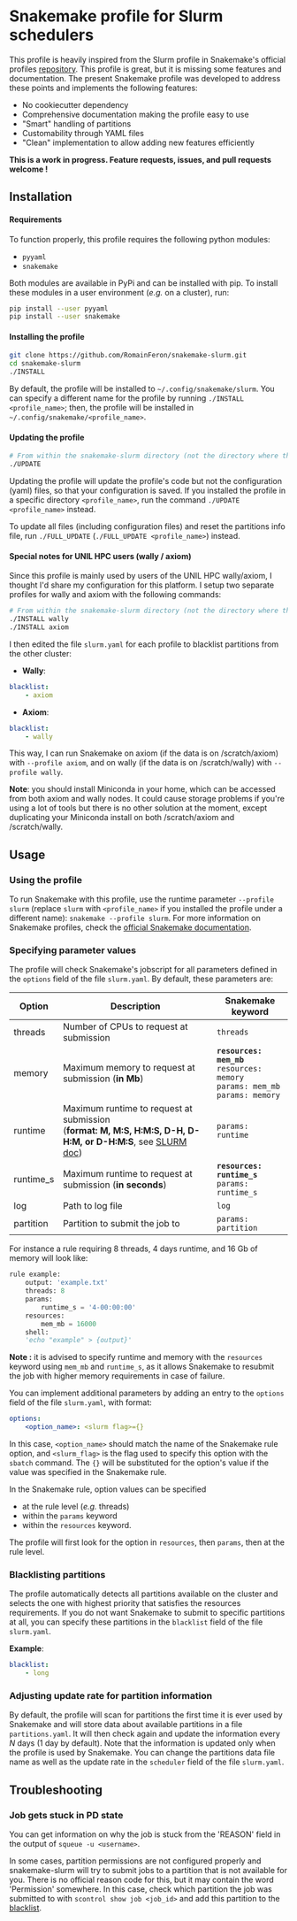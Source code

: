 # Snakemake profile for Slurm schedulers

This profile is heavily inspired from the Slurm profile in Snakemake's official profiles [repository](https://github.com/Snakemake-Profiles/slurm). This profile is great, but it is missing some features and documentation. The present Snakemake profile was developed to address these points and implements the following features:
- No cookiecutter dependency
- Comprehensive documentation making the profile easy to use
- "Smart" handling of partitions
- Customability through YAML files
- "Clean" implementation to allow adding new features efficiently

**This is a work in progress. Feature requests, issues, and pull requests welcome !**

## Installation

#### Requirements

To function properly, this profile requires the following python modules:

- `pyyaml`
- `snakemake`

Both modules are available in PyPi and can be installed with pip. To install these modules in a user environment (*e.g.* on a cluster), run:

```bash
pip install --user pyyaml
pip install --user snakemake
```

#### Installing the profile

```bash
git clone https://github.com/RomainFeron/snakemake-slurm.git
cd snakemake-slurm
./INSTALL
```

By default, the profile will be installed to `~/.config/snakemake/slurm`. You can specify a different name for the profile by running `./INSTALL <profile_name>`; then, the profile will be installed in `~/.config/snakemake/<profile_name>`.


#### Updating the profile

```bash
# From within the snakemake-slurm directory (not the directory where the profile was installed)
./UPDATE
```

Updating the profile will update the profile's code but not the configuration (yaml) files, so that your configuration is saved. If you installed the profile in a specific directory `<profile_name>`, run the command `./UPDATE <profile_name>` instead.

To update all files (including configuration files) and reset the partitions info file, run `./FULL_UPDATE` (`./FULL_UPDATE <profile_name>`) instead.


#### Special notes for UNIL HPC users (wally / axiom)

Since this profile is mainly used by users of the UNIL HPC wally/axiom, I thought I'd share my configuration for this platform. I setup two separate profiles for wally and axiom with the following commands:

```bash
# From within the snakemake-slurm directory (not the directory where the profile was installed)
./INSTALL wally
./INSTALL axiom
```

I then edited the file `slurm.yaml` for each profile to blacklist partitions from the other cluster:

- **Wally**:

```yaml
blacklist:
    - axiom
```

- **Axiom**:

```yaml
blacklist:
    - wally
```

This way, I can run Snakemake on axiom (if the data is on /scratch/axiom) with `--profile axiom`, and on wally (if the data is on /scratch/wally) with `--profile wally`.

**Note**: you should install Miniconda in your home, which can be accessed from both axiom and wally nodes. It could cause storage problems if you're using a lot of tools but there is no other solution at the moment, except duplicating your Miniconda install on both /scratch/axiom and /scratch/wally.

## Usage

### Using the profile

To run Snakemake with this profile, use the runtime parameter `--profile slurm` (replace `slurm` with `<profile_name>` if you installed the profile under a different name): `snakemake --profile slurm`. For more information on Snakemake profiles, check the [official Snakemake documentation](https://snakemake.readthedocs.io/en/stable/executing/cli.html?#profiles).

### Specifying parameter values

The profile will check Snakemake's jobscript for all parameters defined in the `options` field of the file `slurm.yaml`. By default, these parameters are:

| Option | Description | Snakemake keyword |
|---|---|---|
| threads | Number of CPUs to request at submission | `threads` |
| memory | Maximum memory to request at submission (**in Mb**) | **`resources: mem_mb`**<br>`resources: memory`<br>`params: mem_mb`<br>`params: memory`|
| runtime | Maximum runtime to request at submission<br>(**format: M, M:S, H:M:S, D-H, D-H:M, or D-H:M:S**, see [SLURM doc](https://slurm.schedmd.com/sbatch.html)) | `params: runtime`|
| runtime_s | Maximum runtime to request at submission (**in seconds**) | **`resources: runtime_s`**<br>`params: runtime_s`|
| log | Path to log file | `log` |
| partition | Partition to submit the job to | `params: partition`|

For instance a rule requiring 8 threads, 4 days runtime, and 16 Gb of memory will look like:

```python
rule example:
    output: 'example.txt'
    threads: 8
    params:
        runtime_s = '4-00:00:00'
    resources:
        mem_mb = 16000
    shell:
    'echo "example" > {output}'
```

**Note :** it is advised to specify runtime and memory with the `resources` keyword using `mem_mb` and `runtime_s`, as it allows Snakemake to resubmit the job with higher memory requirements in case of failure.

You can implement additional parameters by adding an entry to the `options` field of the file `slurm.yaml`, with format:
```yaml
options:
    <option_name>: <slurm flag>={}
```
In this case, `<option_name>` should match the name of the Snakemake rule option, and `<slurm_flag>` is the flag used to specify this option with the `sbatch` command. The `{}` will be substituted for the option's value if the value was specified in the Snakemake rule.

In the Snakemake rule, option values can be specified
- at the rule level (*e.g.* threads)
- within the `params` keyword
- within the `resources` keyword.

The profile will first look for the option in `resources`, then `params`, then at the rule level.

### Blacklisting partitions

The profile automatically detects all partitions available on the cluster and selects the one with highest priority that satisfies the resources requirements. If you do not want Snakemake to submit to specific partitions at all, you can specify these partitions in the `blacklist` field of the file `slurm.yaml`.

**Example**:
```yaml
blacklist:
    - long
```

### Adjusting update rate for partition information

By default, the profile will scan for partitions the first time it is ever used by Snakemake and will store data about available partitions in a file `partitions.yaml`. It will then check again and update the information every *N* days (1 day by default). Note that the information is updated only when the profile is used by Snakemake. You can change the partitions data file name as well as the update rate in the `scheduler` field of the file `slurm.yaml`.

## Troubleshooting

### Job gets stuck in PD state

You can get information on why the job is stuck from the 'REASON' field in the output of `squeue -u <username>`.

In some cases, partition permissions are not configured properly and snakemake-slurm will try to submit jobs to a partition that is not available for you. There is no official reason code for this, but it may contain the word 'Permission' somewhere. In this case, check which partition the job was submitted to with `scontrol show job <job_id>` and add this partition to the [blacklist](#blacklisting-partitions).
